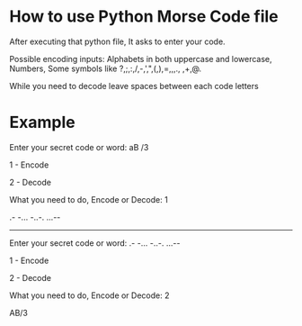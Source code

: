 # How to use Python Morse Code file

After executing that python file, It asks to enter your code.

Possible encoding inputs:
	Alphabets in both uppercase and lowercase,
	Numbers,
	Some symbols like ?,;,:,/,-,',",(,),=,,,., ,+,@.

While you need to decode leave spaces between each code letters

# Example

Enter your secret code or word: aB /3

1 - Encode

2 - Decode

What you need to do, Encode or Decode: 1

.- -...   -..-. ...--

----------------------------------------------

Enter your secret code or word: .- -...   -..-. ...--

1 - Encode

2 - Decode

What you need to do, Encode or Decode: 2

AB/3
